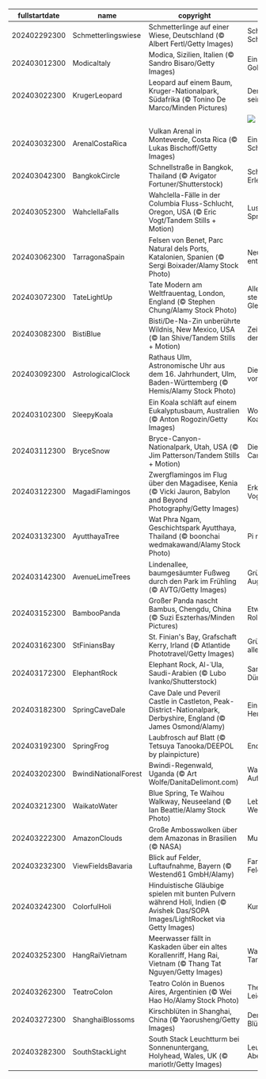 |fullstartdate|name|copyright|title|image|
|--|--|--|--|--|
202402292300|Schmetterlingswiese|Schmetterlinge auf einer Wiese, Deutschland (© Albert Fertl/Getty Images)|Schweben wie ein Schmetterling|![](/de-DE/2024/03/202402292300Schmetterlingswiese.jpg)|
202403012300|ModicaItaly|Modica, Sizilien, Italien (© Sandro Bisaro/Getty Images)|Ein sizilianisches Goldstück|![](/de-DE/2024/03/202403012300ModicaItaly.jpg)|
202403022300|KrugerLeopard|Leopard auf einem Baum, Kruger-Nationalpark, Südafrika (© Tonino De Marco/Minden Pictures)|Der Leopard auf seinem Thron|![](/de-DE/2024/03/202403022300KrugerLeopard.jpg)|
||||![](/de-DE/2024/03/.jpg)|
202403032300|ArenalCostaRica|Vulkan Arenal in Monteverde, Costa Rica (© Lukas Bischoff/Getty Images)|Eine schlafende Schönheit|![](/de-DE/2024/03/202403032300ArenalCostaRica.jpg)|
202403042300|BangkokCircle|Schnellstraße in Bangkok, Thailand (© Avigator Fortuner/Shutterstock)|Schnellstraße zur Erleuchtung|![](/de-DE/2024/03/202403042300BangkokCircle.jpg)|
202403052300|WahclellaFalls|Wahclella-Fälle in der Columbia Fluss-Schlucht, Oregon, USA (© Eric Vogt/Tandem Stills + Motion)|Lust auf eine Spritztour?|![](/de-DE/2024/03/202403052300WahclellaFalls.jpg)|
202403062300|TarragonaSpain|Felsen von Benet, Parc Natural dels Ports, Katalonien, Spanien (© Sergi Boixader/Alamy Stock Photo)|Neue Horizonte entdecken|![](/de-DE/2024/03/202403062300TarragonaSpain.jpg)|
202403072300|TateLightUp|Tate Modern am Weltfrauentag, London, England (© Stephen Chung/Alamy Stock Photo)|Alle Zeichen stehen auf Gleichberechtigung|![](/de-DE/2024/03/202403072300TateLightUp.jpg)|
202403082300|BistiBlue|Bisti/De-Na-Zin unberührte Wildnis, New Mexico, USA (© Ian Shive/Tandem Stills + Motion)|Zeit: Ewiger Fluss der Veränderung|![](/de-DE/2024/03/202403082300BistiBlue.jpg)|
202403092300|AstrologicalClock|Rathaus Ulm, Astronomische Uhr aus dem 16. Jahrhundert, Ulm, Baden-Württemberg (© Hemis/Alamy Stock Photo)|Die Zeitmacherin von Ulm|![](/de-DE/2024/03/202403092300AstrologicalClock.jpg)|
202403102300|SleepyKoala|Ein Koala schläft auf einem Eukalyptusbaum, Australien (© Anton Rogozin/Getty Images)|Wovon träumt der Koala?|![](/de-DE/2024/03/202403102300SleepyKoala.jpg)|
202403112300|BryceSnow|Bryce-Canyon-Nationalpark, Utah, USA (© Jim Patterson/Tandem Stills + Motion)|Die Wächter des Canyons|![](/de-DE/2024/03/202403112300BryceSnow.jpg)|
202403122300|MagadiFlamingos|Zwergflamingos im Flug über den Magadisee, Kenia (© Vicki Jauron, Babylon and Beyond Photography/Getty Images)|Erkennen Sie die Vogelart?|![](/de-DE/2024/03/202403122300MagadiFlamingos.jpg)|
202403132300|AyutthayaTree|Wat Phra Ngam, Geschichtspark Ayutthaya, Thailand (© boonchai wedmakawand/Alamy Stock Photo)|Pi mal Daumen|![](/de-DE/2024/03/202403132300AyutthayaTree.jpg)|
202403142300|AvenueLimeTrees|Lindenallee, baumgesäumter Fußweg durch den Park im Frühling (© AVTG/Getty Images)|Grün, soweit das Auge reicht|![](/de-DE/2024/03/202403142300AvenueLimeTrees.jpg)|
202403152300|BambooPanda|Großer Panda nascht Bambus, Chengdu, China (© Suzi Eszterhas/Minden Pictures)|Etwas von der Rolle?|![](/de-DE/2024/03/202403152300BambooPanda.jpg)|
202403162300|StFiniansBay|St. Finian's Bay, Grafschaft Kerry, Irland (© Atlantide Phototravel/Getty Images)|Grün, grün, grün ist alles, was ich habe|![](/de-DE/2024/03/202403162300StFiniansBay.jpg)|
202403172300|ElephantRock|Elephant Rock, Al-ʿUla, Saudi-Arabien (© Lubo Ivanko/Shutterstock)|Sanfter Riese der Dünen|![](/de-DE/2024/03/202403172300ElephantRock.jpg)|
202403182300|SpringCaveDale|Cave Dale und Peveril Castle in Castleton, Peak-District-Nationalpark, Derbyshire, England (© James Osmond/Alamy)|Eine Burgruine im Herzen Englands|![](/de-DE/2024/03/202403182300SpringCaveDale.jpg)|
202403192300|SpringFrog|Laubfrosch auf Blatt (© Tetsuya Tanooka/DEEPOL by plainpicture)|Endlich ist er da!|![](/de-DE/2024/03/202403192300SpringFrog.jpg)|
202403202300|BwindiNationalForest|Bwindi-Regenwald, Uganda (© Art Wolfe/DanitaDelimont.com)|Wald geborgener Aufenthalt|![](/de-DE/2024/03/202403202300BwindiNationalForest.jpg)|
202403212300|WaikatoWater|Blue Spring, Te Waihou Walkway, Neuseeland (© Ian Beattie/Alamy Stock Photo)|Lebensstrom am Weltwassertag|![](/de-DE/2024/03/202403212300WaikatoWater.jpg)|
202403222300|AmazonClouds|Große Ambosswolken über dem Amazonas in Brasilien (© NASA)|Mutter Erde|![](/de-DE/2024/03/202403222300AmazonClouds.jpg)|
202403232300|ViewFieldsBavaria|Blick auf Felder, Luftaufnahme, Bayern (© Westend61 GmbH/Alamy)|Farbenspiel der Felder|![](/de-DE/2024/03/202403232300ViewFieldsBavaria.jpg)|
202403242300|ColorfulHoli|Hinduistische Gläubige spielen mit bunten Pulvern während Holi, Indien (© Avishek Das/SOPA Images/LightRocket via Getty Images)|Kunterbuntes Fest|![](/de-DE/2024/03/202403242300ColorfulHoli.jpg)|
202403252300|HangRaiVietnam|Meerwasser fällt in Kaskaden über ein altes Korallenriff, Hang Rai, Vietnam (© Thang Tat Nguyen/Getty Images)|Wasserperlen im Tanz|![](/de-DE/2024/03/202403252300HangRaiVietnam.jpg)|
202403262300|TeatroColon|Teatro Colón in Buenos Aires, Argentinien (© Wei Hao Ho/Alamy Stock Photo)|Theater, Tango und Leidenschaft|![](/de-DE/2024/03/202403262300TeatroColon.jpg)|
202403272300|ShanghaiBlossoms|Kirschblüten in Shanghai, China (© Yaorusheng/Getty Images)|Der Weg der Blütenblätter|![](/de-DE/2024/03/202403272300ShanghaiBlossoms.jpg)|
202403282300|SouthStackLight|South Stack Leuchtturm bei Sonnenuntergang, Holyhead, Wales, UK (© mariotlr/Getty Images)|Leuchtfeuer der Abenddämmerung|![](/de-DE/2024/03/202403282300SouthStackLight.jpg)|
